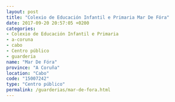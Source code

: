 ```yaml
---
layout: post
title: "Colexio de Educación Infantil e Primaria Mar De Fóra"
date: 2017-09-20 20:57:05 +0200
categories:
- Colexio de Educación Infantil e Primaria
- a-coruna
- cabo
- Centro público
- guarderia
name: "Mar De Fóra"
province: "A Coruña"
location: "Cabo"
code: "15007242"
type: "Centro público"
permalink: /guarderias/mar-de-fora.html
---
```

